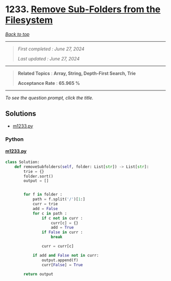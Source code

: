 # 1233. [Remove Sub-Folders from the Filesystem](<https://leetcode.com/problems/remove-sub-folders-from-the-filesystem>)

*[Back to top](<../README.md>)*

------

> *First completed : June 27, 2024*
>
> *Last updated : June 27, 2024*


------

> **Related Topics** : **Array, String, Depth-First Search, Trie**
>
> **Acceptance Rate** : **65.965 %**


------

*To see the question prompt, click the title.*

## Solutions

- [m1233.py](<../my-submissions/m1233.py>)
### Python
#### [m1233.py](<../my-submissions/m1233.py>)
```Python
class Solution:
    def removeSubfolders(self, folder: List[str]) -> List[str]:
        trie = {}
        folder.sort()
        output = []


        for f in folder :
            path = f.split('/')[1:]
            curr = trie
            add = False
            for c in path :
                if c not in curr :
                    curr[c] = {}
                    add = True
                if False in curr :
                    break

                curr = curr[c]

            if add and False not in curr:
                output.append(f)
                curr[False] = True

        return output
```

